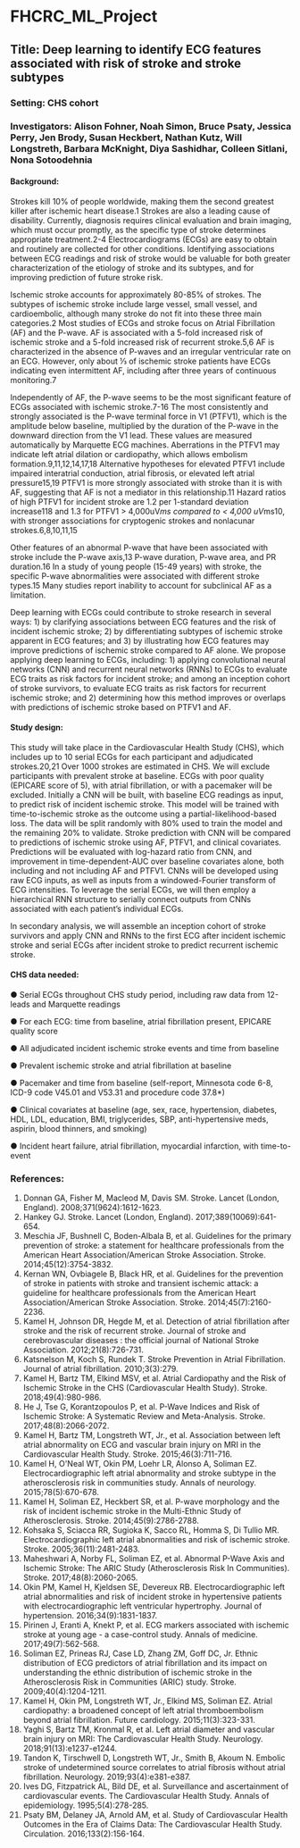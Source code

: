 # FHCRC_ML_Project
 
## Title: Deep learning to identify ECG features associated with risk of stroke and stroke subtypes
### Setting: CHS cohort
### Investigators: Alison Fohner, Noah Simon, Bruce Psaty, Jessica Perry, Jen Brody, Susan Heckbert, Nathan Kutz, Will Longstreth, Barbara McKnight, Diya Sashidhar, Colleen Sitlani, Nona Sotoodehnia

#### Background:
Strokes kill 10% of people worldwide, making them the second greatest killer after ischemic heart disease.1 Strokes are also a leading cause of disability. Currently, diagnosis requires clinical evaluation and brain imaging, which must occur promptly, as the specific type of stroke determines appropriate treatment.2-4 Electrocardiograms (ECGs) are easy to obtain and routinely are collected for other conditions. Identifying associations between ECG readings and risk of stroke would be valuable for both greater characterization of the etiology of stroke and its subtypes, and for improving prediction of future stroke risk.

Ischemic stroke accounts for approximately 80-85% of strokes. The subtypes of ischemic stroke include large vessel, small vessel, and cardioembolic, although many stroke do not fit into these three main categories.2 Most studies of ECGs and stroke focus on Atrial Fibrillation (AF) and the P-wave. AF is associated with a 5-fold increased risk of ischemic stroke and a 5-fold increased risk of recurrent stroke.5,6 AF is characterized in the absence of P-waves and an irregular ventricular rate on an ECG. However, only about ⅓ of ischemic stroke patients have ECGs indicating even intermittent AF, including after three years of continuous monitoring.7 

Independently of AF, the P-wave seems to be the most significant feature of ECGs associated with ischemic stroke.7-16 The most consistently and strongly associated is the P-wave terminal force in V1 (PTFV1), which is the amplitude below baseline, multiplied by the duration of the P-wave in the downward direction from the V1 lead. These values are measured automatically by Marquette ECG machines. Aberrations in the PTFV1 may indicate left atrial dilation or cardiopathy, which allows embolism formation.9,11,12,14,17,18   Alternative hypotheses for elevated PTFV1 include impaired interatrial conduction, atrial fibrosis, or elevated left atrial pressure15,19 PTFV1 is more strongly associated with stroke than it is with AF, suggesting that AF is not a mediator in this relationship.11 Hazard ratios of high PTFV1 for incident stroke are 1.2 per 1-standard deviation increase118 and 1.3 for PTFV1 > 4,000uV*ms compared to < 4,000 uV*ms10, with stronger associations for cryptogenic strokes and nonlacunar strokes.6,8,10,11,15 

Other features of an abnormal P-wave that have been associated with stroke include the P-wave axis,13 P-wave duration, P-wave area, and PR duration.16 In a study of young people (15-49 years) with stroke, the specific P-wave abnormalities were associated with different stroke types.15 Many studies report inability to account for subclinical AF as a limitation. 

Deep learning with ECGs could contribute to stroke research in several ways: 1) by clarifying associations between ECG features and the risk of incident ischemic stroke; 2) by differentiating subtypes of ischemic stroke apparent in ECG features; and 3) by illustrating how ECG features may improve predictions of ischemic stroke compared to AF alone. We propose applying deep learning to ECGs, including: 1) applying convolutional neural networks (CNN) and recurrent neural networks (RNNs) to ECGs to evaluate ECG traits as risk factors for incident stroke; and among an inception cohort of stroke survivors, to evaluate ECG traits as risk factors for recurrent ischemic stroke; and 2) determining how this method improves or overlaps with predictions of ischemic stroke based on PTFV1 and AF. 

#### Study design:
This study will take place in the Cardiovascular Health Study (CHS), which includes up to 10 serial ECGs for each participant and adjudicated strokes.20,21 Over 1000 strokes are estimated in CHS. We will exclude participants with prevalent stroke at baseline. ECGs with poor quality (EPICARE score of 5), with atrial fibrillation, or with a pacemaker will be excluded. Initially a CNN will be built, with baseline ECG readings as input, to predict risk of incident ischemic stroke. This model will be trained with time-to-ischemic stroke as the outcome using a partial-likelihood-based loss. The data will be split randomly with 80% used to train the model and the remaining 20% to validate. Stroke prediction with CNN will be compared to predictions of ischemic stroke using AF, PTFV1, and clinical covariates. Predictions will be evaluated with log-hazard ratio from CNN, and improvement in time-dependent-AUC over baseline covariates alone, both including and not including AF and PTFV1. CNNs will be developed using raw ECG inputs, as well as inputs from a windowed-Fourier transform of ECG intensities. To leverage the serial ECGs, we will then employ a hierarchical RNN structure to serially connect outputs from CNNs associated with each patient’s individual ECGs. 

In secondary analysis, we will assemble an inception cohort of stroke survivors and apply CNN and RNNs to the first ECG after incident ischemic stroke and serial ECGs after incident stroke to predict recurrent ischemic stroke.

#### CHS data needed: 
●	Serial ECGs throughout CHS study period, including raw data from 12-leads and Marquette readings

●	For each ECG: time from baseline, atrial fibrillation present, EPICARE quality score

●	All adjudicated incident ischemic stroke events and time from baseline

●	Prevalent ischemic stroke and atrial fibrillation at baseline

●	Pacemaker and time from baseline (self-report, Minnesota code 6-8, ICD-9 code V45.01 and V53.31 and procedure code 37.8*)

●	Clinical covariates at baseline (age, sex, race, hypertension, diabetes, HDL, LDL, education, BMI, triglycerides, SBP, anti-hypertensive meds, aspirin, blood thinners, and smoking)

●	Incident heart failure, atrial fibrillation, myocardial infarction, with time-to-event
 
### References:
1.	Donnan GA, Fisher M, Macleod M, Davis SM. Stroke. Lancet (London, England). 2008;371(9624):1612-1623.
2.	Hankey GJ. Stroke. Lancet (London, England). 2017;389(10069):641-654.
3.	Meschia JF, Bushnell C, Boden-Albala B, et al. Guidelines for the primary prevention of stroke: a statement for healthcare professionals from the American Heart Association/American Stroke Association. Stroke. 2014;45(12):3754-3832.
4.	Kernan WN, Ovbiagele B, Black HR, et al. Guidelines for the prevention of stroke in patients with stroke and transient ischemic attack: a guideline for healthcare professionals from the American Heart Association/American Stroke Association. Stroke. 2014;45(7):2160-2236.
5.	Kamel H, Johnson DR, Hegde M, et al. Detection of atrial fibrillation after stroke and the risk of recurrent stroke. Journal of stroke and cerebrovascular diseases : the official journal of National Stroke Association. 2012;21(8):726-731.
6.	Katsnelson M, Koch S, Rundek T. Stroke Prevention in Atrial Fibrillation. Journal of atrial fibrillation. 2010;3(3):279.
7.	Kamel H, Bartz TM, Elkind MSV, et al. Atrial Cardiopathy and the Risk of Ischemic Stroke in the CHS (Cardiovascular Health Study). Stroke. 2018;49(4):980-986.
8.	He J, Tse G, Korantzopoulos P, et al. P-Wave Indices and Risk of Ischemic Stroke: A Systematic Review and Meta-Analysis. Stroke. 2017;48(8):2066-2072.
9.	Kamel H, Bartz TM, Longstreth WT, Jr., et al. Association between left atrial abnormality on ECG and vascular brain injury on MRI in the Cardiovascular Health Study. Stroke. 2015;46(3):711-716.
10.	Kamel H, O'Neal WT, Okin PM, Loehr LR, Alonso A, Soliman EZ. Electrocardiographic left atrial abnormality and stroke subtype in the atherosclerosis risk in communities study. Annals of neurology. 2015;78(5):670-678.
11.	Kamel H, Soliman EZ, Heckbert SR, et al. P-wave morphology and the risk of incident ischemic stroke in the Multi-Ethnic Study of Atherosclerosis. Stroke. 2014;45(9):2786-2788.
12.	Kohsaka S, Sciacca RR, Sugioka K, Sacco RL, Homma S, Di Tullio MR. Electrocardiographic left atrial abnormalities and risk of ischemic stroke. Stroke. 2005;36(11):2481-2483.
13.	Maheshwari A, Norby FL, Soliman EZ, et al. Abnormal P-Wave Axis and Ischemic Stroke: The ARIC Study (Atherosclerosis Risk In Communities). Stroke. 2017;48(8):2060-2065.
14.	Okin PM, Kamel H, Kjeldsen SE, Devereux RB. Electrocardiographic left atrial abnormalities and risk of incident stroke in hypertensive patients with electrocardiographic left ventricular hypertrophy. Journal of hypertension. 2016;34(9):1831-1837.
15.	Pirinen J, Eranti A, Knekt P, et al. ECG markers associated with ischemic stroke at young age - a case-control study. Annals of medicine. 2017;49(7):562-568.
16.	Soliman EZ, Prineas RJ, Case LD, Zhang ZM, Goff DC, Jr. Ethnic distribution of ECG predictors of atrial fibrillation and its impact on understanding the ethnic distribution of ischemic stroke in the Atherosclerosis Risk in Communities (ARIC) study. Stroke. 2009;40(4):1204-1211.
17.	Kamel H, Okin PM, Longstreth WT, Jr., Elkind MS, Soliman EZ. Atrial cardiopathy: a broadened concept of left atrial thromboembolism beyond atrial fibrillation. Future cardiology. 2015;11(3):323-331.
18.	Yaghi S, Bartz TM, Kronmal R, et al. Left atrial diameter and vascular brain injury on MRI: The Cardiovascular Health Study. Neurology. 2018;91(13):e1237-e1244.
19.	Tandon K, Tirschwell D, Longstreth WT, Jr., Smith B, Akoum N. Embolic stroke of undetermined source correlates to atrial fibrosis without atrial fibrillation. Neurology. 2019;93(4):e381-e387.
20.	Ives DG, Fitzpatrick AL, Bild DE, et al. Surveillance and ascertainment of cardiovascular events. The Cardiovascular Health Study. Annals of epidemiology. 1995;5(4):278-285.
21.	Psaty BM, Delaney JA, Arnold AM, et al. Study of Cardiovascular Health Outcomes in the Era of Claims Data: The Cardiovascular Health Study. Circulation. 2016;133(2):156-164.

